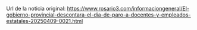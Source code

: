 Url de la noticia original:
https://www.rosario3.com/informaciongeneral/El-gobierno-provincial-descontara-el-dia-de-paro-a-docentes-y-empleados-estatales-20250409-0021.html